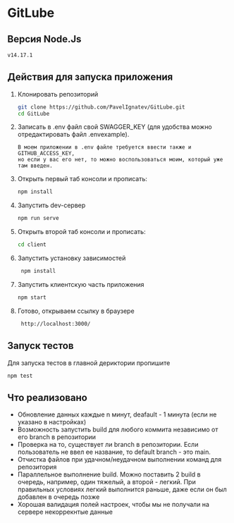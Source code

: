 # GitLube

## Версия Node.Js

```sh
v14.17.1
```

## Действия для запуска приложения

1. Клонировать репозиторий

   ```sh
   git clone https://github.com/PavelIgnatev/GitLube.git
   cd GitLube
   ```

2. Записать в .env файл свой SWAGGER_KEY (для удобства можно отредактировать файл .envexample). <br>

   ```text
   В моем приложении в .env файле требуется ввести также и GITHUB_ACCESS_KEY,
   но если у вас его нет, то можно воспользоваться моим, который уже там введен.
   ```

3. Открыть первый таб консоли и прописать:

   ```sh
   npm install
   ```

4. Запустить dev-сервер

   ```sh
   npm run serve
   ```

5. Открыть второй таб консоли и прописать:

   ```sh
   cd client
   ```

6. Запустить установку зависимостей

   ```sh
    npm install
   ```

7. Запустить клиентскую часть приложения

   ```sh
   npm start
   ```

8. Готово, открываем ссылку в браузере

   ```sh
    http://localhost:3000/
   ```

## Запуск тестов

Для запуска тестов в главной дериктории пропишите

```sh
npm test
```

## Что реализовано

- Обновление данных каждые n минут, deafault - 1 минута (если не указано в настройках)
- Возможность запустить build для любого коммита независимо от его branch в репозитории
- Проверка на то, существует ли branch в репозитории. Если пользователь не ввел ее название, то default branch - это main.
- Отчистка файлов при удачном/неудачном выполнении команд для репозитория
- Параллельное выполнение build. Можно поставить 2 build в очередь, например, один тяжелый, а второй - легкий. При правильных условиях легкий выполнится раньше, даже если он был добавлен в очередь позже
- Хорошая валидация полей настроек, чтобы мы не получали на сервере некоррекнтые данные
